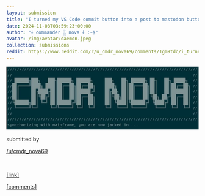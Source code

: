 ```yaml
---
layout: submission
title: "I turned my VS Code commit button into a post to mastodon button for blog posts"
date: 2024-11-08T03:59:23+00:00
author: "⸸ commander ░ nova ⸸ :~$"
avatar: /img/avatar/daemon.jpeg
collection: submissions
reddit: https://www.reddit.com/r/u_cmdr_nova69/comments/1gm9tdc/i_turned_my_vs_code_commit_button_into_a_post_to/
---
```


<p></p><p><a href="https://www.reddit.com/r/u_cmdr_nova69/comments/1gm9tdc/i_turned_my_vs_code_commit_button_into_a_post_to/" target="_blank"> <img src="/assets/reddit_media/kuGK3UAwrGkQClKshU15r2662yL10cK_dOLWjvUU4Dk.jpg" alt="I turned my VS Code commit button into a " post to mastodon button for blog posts title="I turned my VS Code commit button into a "> </a></p><p></p><p>submitted by</p><p><a href="https://www.reddit.com/user/cmdr_nova69" target="_blank"> /u/cmdr_nova69 </a></p><p></p><p><br></p><p></p><p><span><a href="https://nova.mkultra.monster/programming/2024/11/07/jekyll-blog-post-to-mastodon" target="_blank">[link]</a></span></p><p></p><p><span><a href="https://www.reddit.com/r/u_cmdr_nova69/comments/1gm9tdc/i_turned_my_vs_code_commit_button_into_a_post_to/" target="_blank">[comments]</a></span></p><p></p>
